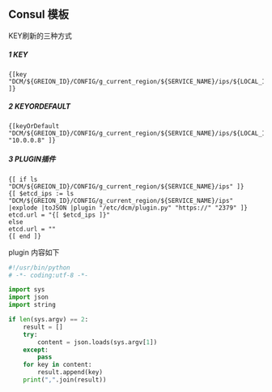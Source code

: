 ## Consul 模板

KEY刷新的三种方式

##### 1 KEY

```metadata json
{[key "DCM/${GREION_ID}/CONFIG/g_current_region/${SERVICE_NAME}/ips/${LOCAL_IP}" ]}
```

##### 2 KEYORDEFAULT

```metadata json
{[keyOrDefault "DCM/${GREION_ID}/CONFIG/g_current_region/${SERVICE_NAME}/ips/${LOCAL_IP}" "10.0.0.8" ]}
```

##### 3 PLUGIN插件

```metadata json
{[ if ls "DCM/${GREION_ID}/CONFIG/g_current_region/${SERVICE_NAME}/ips" ]}
{[ $etcd_ips := ls "DCM/${GREION_ID}/CONFIG/g_current_region/${SERVICE_NAME}/ips" |explode |toJSON |plugin "/etc/dcm/plugin.py" "https://" "2379" ]}
etcd.url = "{[ $etcd_ips ]}"
else
etcd.url = ""
{[ end ]}
```

plugin 内容如下

```python
#!/usr/bin/python
# -*- coding:utf-8 -*-

import sys
import json
import string

if len(sys.argv) == 2:
    result = []
    try:
        content = json.loads(sys.argv[1])
    except:
        pass
    for key in content:
        result.append(key)
    print(",".join(result))
```

